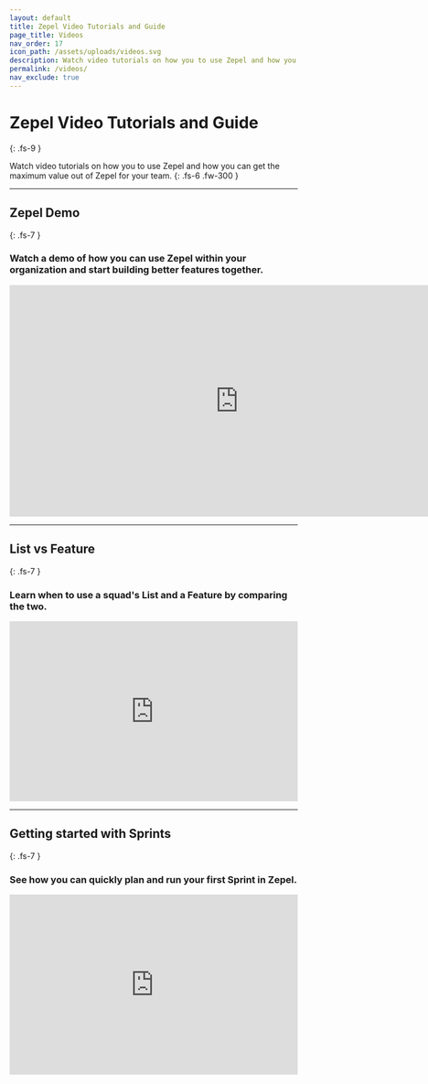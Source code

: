 ```yaml
---
layout: default
title: Zepel Video Tutorials and Guide
page_title: Videos
nav_order: 17
icon_path: /assets/uploads/videos.svg
description: Watch video tutorials on how you to use Zepel and how you can get the maximum value out of Zepel for your team.
permalink: /videos/
nav_exclude: true
---
```


# Zepel Video Tutorials and Guide
{: .fs-9 }

Watch video tutorials on how you to use Zepel and how you can get the maximum value out of Zepel for your team.
{: .fs-6 .fw-300 }

---

## Zepel Demo
{: .fs-7 }

### Watch a demo of how you can use Zepel within your organization and start building better features together.


<iframe width="800" height="405" src="https://www.youtube.com/embed/KdERB4DXjfw?controls=0" frameborder="0" allow="accelerometer; autoplay; clipboard-write; encrypted-media; gyroscope; picture-in-picture" allowfullscreen></iframe>

---

## List vs Feature
{: .fs-7 }

### Learn when to use a squad's List and a Feature by comparing the two.

<iframe width="100%" height="315" src="https://www.youtube.com/embed/hiqXSMETu84" frameborder="0" allow="accelerometer; autoplay; encrypted-media; gyroscope; picture-in-picture" allowfullscreen></iframe>

---

## Getting started with Sprints
{: .fs-7 }

### See how you can quickly plan and run your first Sprint in Zepel.

<iframe width="100%" height="315" src="https://www.youtube.com/embed/aDWuJh_SdtM" frameborder="0" allow="accelerometer; autoplay; encrypted-media; gyroscope; picture-in-picture" allowfullscreen></iframe>